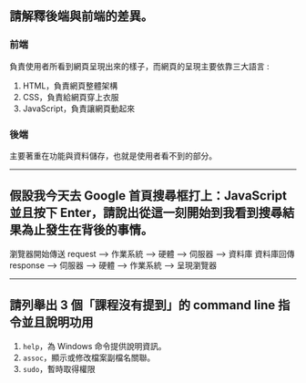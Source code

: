 ## 請解釋後端與前端的差異。

### 前端
負責使用者所看到網頁呈現出來的樣子，而網頁的呈現主要依靠三大語言 :
1. HTML，負責網頁整體架構
2. CSS，負責給網頁穿上衣服
3. JavaScript，負責讓網頁動起來

### 後端
主要著重在功能與資料儲存，也就是使用者看不到的部分。

---

## 假設我今天去 Google 首頁搜尋框打上：JavaScript 並且按下 Enter，請說出從這一刻開始到我看到搜尋結果為止發生在背後的事情。

瀏覽器開始傳送 request --> 作業系統 --> 硬體 --> 伺服器 --> 資料庫 
資料庫回傳 response --> 伺服器 --> 硬體 --> 作業系統 --> 呈現瀏覽器

---

## 請列舉出 3 個「課程沒有提到」的 command line 指令並且說明功用
1. `help`，為 Windows 命令提供說明資訊。
2. `assoc`，顯示或修改檔案副檔名關聯。
3. `sudo`，暫時取得權限 